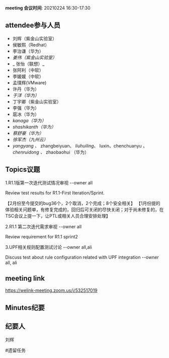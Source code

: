 **meeting 会议时间**: 20210224 16:30-17:30

## attendee参与人员
- 刘辉（紫金山实验室）
-  侯敏熙（Redhat） 
- 李治谦（华为） 
-   _姜伟（紫金山实验室）_  
- _ 张怡（联想）_ 
- 张阿利（中软）
- 李媛媛（中软）
- 孟璞辉(VMware) 
- 许丹（华为）
-  _于洋（华为）_   
-  丁宇卿（紫金山实验室）
-   李强（华为） 
-  扈冰（华为） 
-    _kanaga（华为）_  
-  _shashikanth（华为）_ 
-  _蔡舒豪（华为）_ 
-  _徐军杰（九州云）_ 
- _yangyang 、_ zhangbeiyuan、 _liuhuiling、_  luxin、chenchuanyu 、 _chenruidong 、_ zhaobaohui   （华为）

## Topics议题

1.R1.1版第一次迭代测试情况审视 --owner all

Review test results for R1.1-First Iteration/Sprint.

【2月份至今提交的bug36个，2个取消，2个完成；8个安全相关】
【1月份提的体验相关问题单，有修复完成的，回归后可关闭的尽快关闭；对于尚未修复的，在TSC会议上提一下，让PTL或相关人员合理安排处理】

2.R1.1 第二次迭代需求审视 --owner all

Review requirement for R1.1 sprint2

3.UPF相关规则配置测试讨论 --owner all,ali

Discuss test about rule configuration related with UPF integration --owner all, ali


## meeting link
https://welink-meeting.zoom.us/j/532517019

## Minutes纪要
## 纪要人
刘辉

#遗留任务
